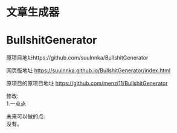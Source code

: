 # 文章生成器
# BullshitGenerator

原项目地址https://github.com/suulnnka/BullshitGenerator

网页版地址 https://suulnnka.github.io/BullshitGenerator/index.html

原项目的原项目地址 https://github.com/menzi11/BullshitGenerator

修改:  
1.一点点

未来可以做的点:  
没有。
